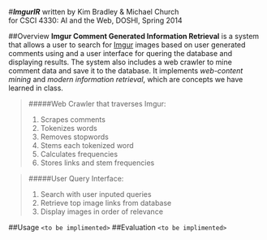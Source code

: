 #**_ImgurIR_**
written by Kim Bradley & Michael Church  
for CSCI 4330: AI and the Web, DOSHI, Spring 2014

##Overview
**Imgur Comment Generated Information Retrieval** is a system that allows a user to search for [Imgur](http://imgur.com/) images based on user generated comments using and a user interface for quering the database and displaying results. The system also includes a web crawler to mine comment data and save it to the database. It implements _web-content mining_ and _modern information retrieval_, which are concepts we have learned in class.

>#####Web Crawler that traverses Imgur:
>  1. Scrapes comments
>  2. Tokenizes words
>  3. Removes stopwords
>  4. Stems each tokenized word
>  5. Calculates frequencies
>  6. Stores links and stem frequencies

>#####User Query Interface:
>  1. Search with user inputed queries
>  2. Retrieve top image links from database
>  3. Display images in order of relevance

##Usage
`<to be implimented>`
##Evaluation
`<to be implimented>`
